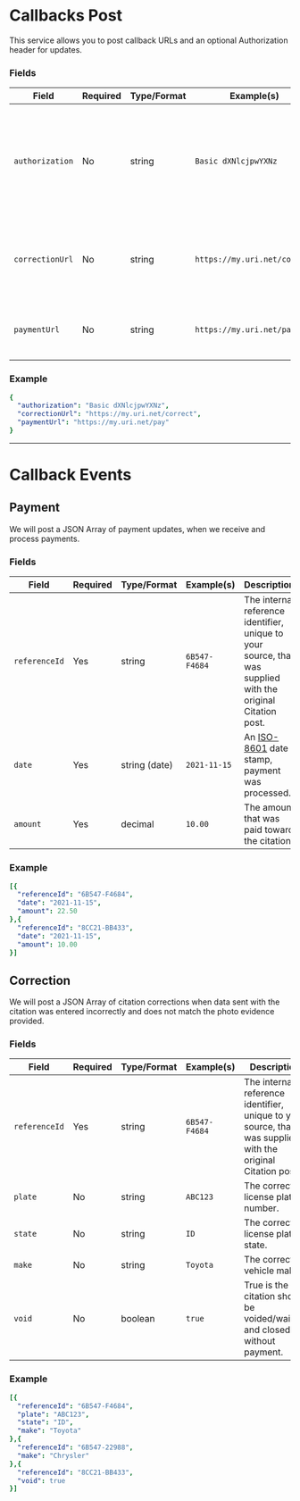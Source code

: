 # Callbacks Post

This service allows you to post callback URLs and an optional Authorization header for updates.

### Fields
| Field | Required | Type/Format | Example(s) | Description|
|-------|----------|-------------|---------|------------|
| `authorization` | No | string | `Basic dXNlcjpwYXNz` | An optional HTTP Authorization header value, including the type (`Basic` or `Bearer`) to send on callbacks. |
| `correctionUrl` | No | string | `https://my.uri.net/correct` | The absolute URL for us to post citation data corrections to.  See below |
| `paymentUrl` | No | string | `https://my.uri.net/pay` | The absolute URL for us to post citation payment to.  See below |

### Example

```yaml
{
  "authorization": "Basic dXNlcjpwYXNz",
  "correctionUrl": "https://my.uri.net/correct",
  "paymentUrl": "https://my.uri.net/pay"
}
```
 
---


# Callback Events

## Payment
We will post a JSON Array of payment updates, when we receive and process payments. 

### Fields
| Field | Required | Type/Format | Example(s) | Description|
|-------|----------|-------------|---------|------------|
| `referenceId` | Yes | string | `6B547-F4684` | The internal reference identifier, unique to your source, that was supplied with the original Citation post. |
| `date` | Yes | string (date) | `2021-11-15` | An [ISO-8601](https://en.wikipedia.org/wiki/ISO_8601) date stamp, payment was processed.|
| `amount` | Yes | decimal | `10.00` | The amount that was paid toward the citation. |


### Example

```yaml
[{
  "referenceId": "6B547-F4684",
  "date": "2021-11-15",
  "amount": 22.50  
},{
  "referenceId": "8CC21-BB433",
  "date": "2021-11-15",
  "amount": 10.00
}]
```

## Correction
We will post a JSON Array of citation corrections when data sent with the citation was entered incorrectly and does not match the photo evidence provided. 

### Fields
| Field | Required | Type/Format | Example(s) | Description|
|-------|----------|-------------|---------|------------|
| `referenceId` | Yes | string | `6B547-F4684` | The internal reference identifier, unique to your source, that was supplied with the original Citation post. |
| `plate` | No | string | `ABC123` | The corrected license plate number.|
| `state` | No | string | `ID` | The corrected license plate state.|
| `make` | No | string | `Toyota` | The corrected vehicle make.|
| `void` | No | boolean | `true` | True is the citation should be voided/waived and closed without payment. |


### Example

```yaml
[{
  "referenceId": "6B547-F4684",
  "plate": "ABC123",
  "state": "ID",
  "make": "Toyota"  
},{
  "referenceId": "6B547-22988",
  "make": "Chrysler"  
},{
  "referenceId": "8CC21-BB433",
  "void": true
}]
```


 
